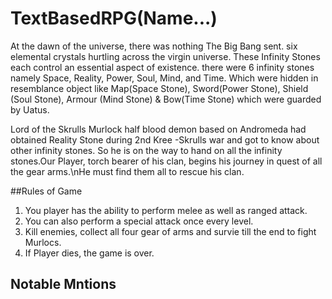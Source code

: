 # TextBasedRPG(Name...)
At the dawn of the universe, there was nothing The Big Bang sent. six elemental crystals hurtling across the virgin universe. These Infinity Stones each control an essential aspect of existence. there were 6 infinity stones namely Space, Reality, Power, Soul, Mind, and Time. Which were hidden in resemblance object like Map(Space Stone), Sword(Power Stone), Shield (Soul Stone), Armour (Mind Stone) & Bow(Time Stone) which were guarded by Uatus.

Lord of the Skrulls Murlock half blood demon based on Andromeda had obtained Reality Stone during  2nd  Kree -Skrulls war and got to know about other infinity stones. So he is on the way to hand on all the infinity stones.Our Player, torch bearer of his clan,  begins his journey in quest of all the gear arms.\nHe must find them all to rescue his clan.
 
##Rules of Game
1. You player has the ability to perform melee as well as ranged attack.
2. You can also perform a special attack once every level.
3. Kill enemies, collect all four gear of arms and survie till the end to fight Murlocs.
4. If Player dies, the game is over.

## Notable Mntions
